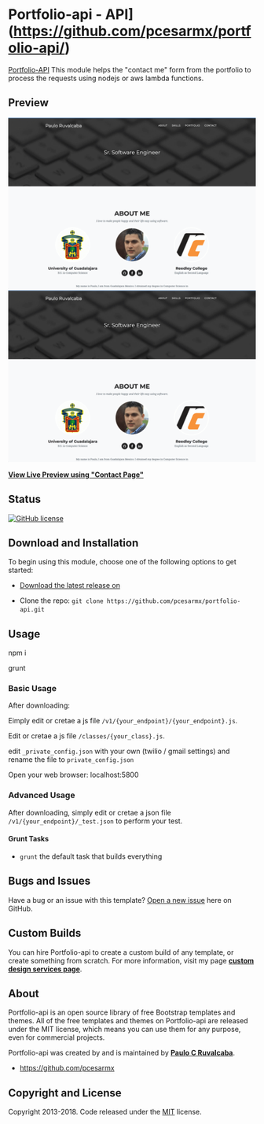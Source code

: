 #  Portfolio-api - API](https://github.com/pcesarmx/portfolio-api/)

[Portfolio-API](https://github.com/pcesarmx/portfolio-api/) This module helps the "contact me" form from the portfolio to process the requests using nodejs or aws lambda functions.

## Preview

[![Portfolio Preview1](https://raw.githubusercontent.com/pcesarmx/portfolio/master/assets/imgs/preview1.png)](https://github.com/pcesarmx/portfolio-api/)
[![Portfolio Preview1](https://raw.githubusercontent.com/pcesarmx/portfolio/master/assets/imgs/preview1.png)](https://github.com/pcesarmx/portfolio-api/)


**[View Live Preview using "Contact Page" ](http://pruvalcaba.com/)**

## Status

[![GitHub license](https://img.shields.io/badge/license-MIT-blue.svg)](https://github.com/pcesarmx/portfolio/master/LICENSE)

## Download and Installation

To begin using this module, choose one of the following options to get started:
* [Download the latest release on](https://github.com/pcesarmx/portfolio-api/)
<!-- * Install via npm: `npm i startbootstrap-agency` -->
* Clone the repo: `git clone https://github.com/pcesarmx/portfolio-api.git`

## Usage
npm i

grunt

### Basic Usage

After downloading: 

Eimply edit or cretae a js file `/v1/{your_endpoint}/{your_endpoint}.js`.

Edit or cretae a js file `/classes/{your_class}.js`.

edit `_private_config.json` with your own (twilio / gmail settings) and rename the file to `private_config.json`

Open your web browser: localhost:5800

### Advanced Usage

After downloading, simply edit or cretae a json file `/v1/{your_endpoint}/_test.json` to perform your test.

#### Grunt Tasks

- `grunt` the default task that builds everything

## Bugs and Issues

Have a bug or an issue with this template? [Open a new issue](https://github.com/pcesarmx/portfolio-api/issues) here on GitHub.

## Custom Builds

You can hire Portfolio-api to create a custom build of any template, or create something from scratch. For more information, visit my page **[custom design services page](http://pruvalcaba.com/)**.

## About

Portfolio-api is an open source library of free Bootstrap templates and themes. All of the free templates and themes on Portfolio-api are released under the MIT license, which means you can use them for any purpose, even for commercial projects.

Portfolio-api was created by and is maintained by **[Paulo C Ruvalcaba](http://pruvalcaba.com/)**.

* https://github.com/pcesarmx

## Copyright and License

Copyright 2013-2018. Code released under the [MIT](https://github.com/pcesarmx/portfolio-api/master/LICENSE) license.
